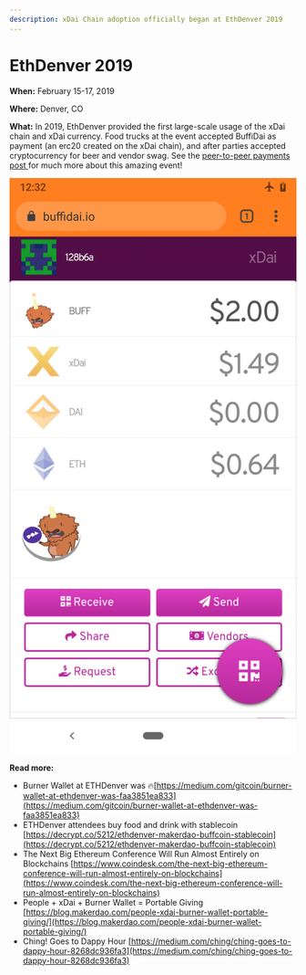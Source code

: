 ```yaml
---
description: xDai Chain adoption officially began at EthDenver 2019
---
```


# EthDenver 2019

**When:** February 15-17, 2019

**Where:**  Denver, CO

**What:** In 2019, EthDenver provided the first large-scale usage of the xDai chain and xDai currency. Food trucks at the event accepted BuffiDai as payment \(an erc20 created on the xDai chain\), and after parties accepted cryptocurrency for beer and vendor swag. See the [peer-to-peer payments post ](../peer-to-peer-payments.md)for much more about this amazing event!

![buffidai.io including the POA NFT](../../../.gitbook/assets/assets_-lpi9ahj62wscnlqji-l_-lqgojjonomntphkiljf_-lqgq95th7iynglk8rap_image.png)

**Read more:** 

* Burner Wallet at ETHDenver was 🔥[https://medium.com/gitcoin/burner-wallet-at-ethdenver-was-faa3851ea833](https://medium.com/gitcoin/burner-wallet-at-ethdenver-was-faa3851ea833)
* ETHDenver attendees buy food and drink with stablecoin [https://decrypt.co/5212/ethdenver-makerdao-buffcoin-stablecoin](https://decrypt.co/5212/ethdenver-makerdao-buffcoin-stablecoin)
* The Next Big Ethereum Conference Will Run Almost Entirely on Blockchains [https://www.coindesk.com/the-next-big-ethereum-conference-will-run-almost-entirely-on-blockchains](https://www.coindesk.com/the-next-big-ethereum-conference-will-run-almost-entirely-on-blockchains)
* People + xDai + Burner Wallet = Portable Giving [https://blog.makerdao.com/people-xdai-burner-wallet-portable-giving/](https://blog.makerdao.com/people-xdai-burner-wallet-portable-giving/)
* Ching! Goes to Dappy Hour [https://medium.com/ching/ching-goes-to-dappy-hour-8268dc936fa3](https://medium.com/ching/ching-goes-to-dappy-hour-8268dc936fa3)

